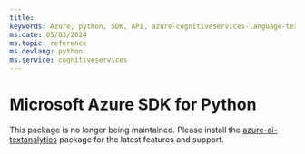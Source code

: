 ```yaml
---
title: 
keywords: Azure, python, SDK, API, azure-cognitiveservices-language-textanalytics, cognitiveservices
ms.date: 05/03/2024
ms.topic: reference
ms.devlang: python
ms.service: cognitiveservices
---
```

# Microsoft Azure SDK for Python

This package is no longer being maintained. Please install the [azure-ai-textanalytics](https://pypi.org/project/azure-ai-textanalytics/) package for the latest features and support.

